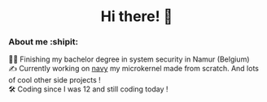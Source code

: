 <h1 align="center">Hi there! 👋</h3>
<h3>About me :shipit:</h3>

:technologist: Finishing my bachelor degree in system security in Namur (Belgium)<br />
:writing_hand: Currently working on <a href="https://github.com/navy-org/">navy</a> my microkernel made from scratch. And lots of cool other side projects !<br />
:hammer_and_wrench: Coding since I was 12 and still coding today !
